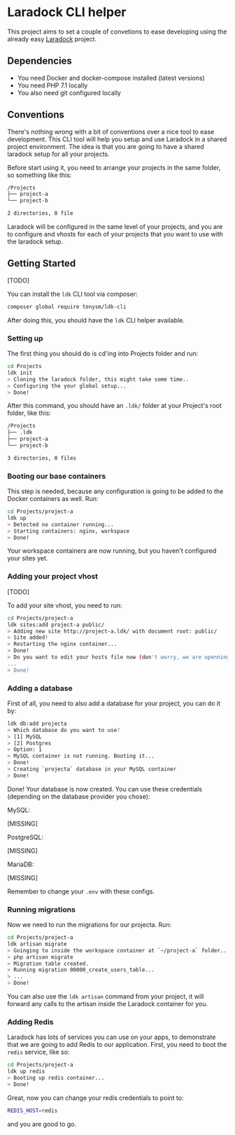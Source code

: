 # Laradock CLI helper

This project aims to set a couple of convetions to ease developing using the already easy [Laradock](https://github.com/laradock/laradock) project.

## Dependencies

* You need Docker and docker-compose installed (latest versions)
* You need PHP 7.1 locally
* You also need git configured locally

## Conventions

There's nothing wrong with a bit of conventions over a nice tool to ease development. This CLI tool will help you setup and use Laradock in a shared project environment. The idea is that you are going to have a shared laradock setup for all your projects.

Before start using it, you need to arrange your projects in the same folder, so something like this:

```bash
/Projects
├── project-a
└── project-b

2 directories, 0 file
```

Laradock will be configured in the same level of your projects, and you are to configure and vhosts for each of your projects that you want to use with the laradock setup.

## Getting Started

[TODO]

You can install the `ldk` CLI tool via composer:

```bash
composer global require tonysm/ldk-cli
```

After doing this, you should have the `ldk` CLI helper available.

### Setting up

The first thing you should do is cd'ing into Projects folder and run:

```bash
cd Projects
ldk init
> Cloning the laradock folder, this might take some time..
> Configuring the your global setup...
> Done!
```

After this command, you should have an `.ldk/` folder at your Project's root folder, like this:

```bash
/Projects
├── .ldk
├── project-a
└── project-b

3 directories, 0 files
```

### Booting our base containers

This step is needed, because any configuration is going to be added to the Docker containers as well. Run:

```bash
cd Projects/project-a
ldk up
> Detected no container running...
> Starting containers: nginx, workspace
> Done!
```

Your workspace containers are now running, but you haven't configured your sites yet.

### Adding your project vhost

[TODO]

To add your site vhost, you need to run:

```bash
cd Projects/project-a
ldk sites:add project-a public/
> Adding new site http://project-a.ldk/ with document root: public/
> Site added!
> Restarting the nginx container...
> Done!
> Do you want to edit your hosts file now (don't worry, we are openning up your editor of choice so you can edit it yourself) [Y/n]? yes
...
> Done!
```

### Adding a database

First of all, you need to also add a database for your project, you can do it by:

```bash
ldk db:add projecta
> Which database do you want to use?
> [1] MySQL
> [2] Postgres
> Option: 1
> MySQL container is not running. Booting it...
> Done!
> Creating `projecta` database in your MySQL container
> Done!
```

Done! Your database is now created. You can use these credentials (depending on the database provider you chose):

MySQL:

[MISSING]

PostgreSQL:

[MISSING]

MariaDB:

[MISSING]

Remember to change your `.env` with these configs.

### Running migrations

Now we need to run the migrations for our projecta. Run:

```bash
cd Projects/project-a
ldk artisan migrate
> Goinging to inside the workspace container at `~/project-a` folder...
> php artisan migrate
> Migration table created.
> Running migration 00000_create_users_table...
> ...
> Done!
```

You can also use the `ldk artisan` command from your project, it will forward any calls to the artisan inside the Laradock container for you.

### Adding Redis

Laradock has lots of services you can use on your apps, to demonstrate that we are going to add Redis to our application. First, you need to boot the `redis` service, like so:

```bash
cd Projects/project-a
ldk up redis
> Booting up redis container...
> Done!
```

Great, now you can change your redis credentials to point to:

```bash
REDIS_HOST=redis
```

and you are good to go.

